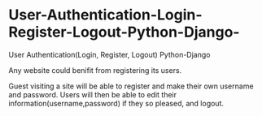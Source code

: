# User-Authentication-Login-Register-Logout-Python-Django-
User Authentication(Login, Register, Logout) Python-Django 

Any website could benifit from registering its users.

Guest visiting a site will be able to register and make their own username and password.
Users will then be able to edit their information(username,password) if they so pleased, and logout.

